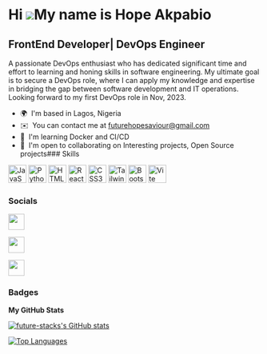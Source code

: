 Hi ![](https://user-images.githubusercontent.com/18350557/176309783-0785949b-9127-417c-8b55-ab5a4333674e.gif)My name is Hope Akpabio
====================================================================================================================================

FrontEnd Developer| DevOps Engineer
-----------------------------------

A passionate DevOps enthusiast who has dedicated significant time and effort to learning and honing skills in software engineering. My ultimate goal is to secure a DevOps role, where I can apply my knowledge and expertise in bridging the gap between software development and IT operations. Looking forward to my first DevOps role in Nov, 2023.

*   🌍  I'm based in Lagos, Nigeria
*   ✉️  You can contact me at [futurehopesaviour@gmail.com](mailto:futurehopesaviour@gmail.com)
*   🧠  I'm learning Docker and CI/CD
*   🤝  I'm open to collaborating on Interesting projects, Open Source projects### Skills 
<p align="left">
<a href="https://developer.mozilla.org/en-US/docs/Web/JavaScript" target="_blank" rel="noreferrer"><img src="https://raw.githubusercontent.com/danielcranney/readme-generator/main/public/icons/skills/javascript-colored.svg" width="36" height="36" alt="JavaScript" /></a>
<a href="https://www.python.org/" target="_blank" rel="noreferrer"><img src="https://raw.githubusercontent.com/danielcranney/readme-generator/main/public/icons/skills/python-colored.svg" width="36" height="36" alt="Python" /></a>
<a href="https://developer.mozilla.org/en-US/docs/Glossary/HTML5" target="_blank" rel="noreferrer"><img src="https://raw.githubusercontent.com/danielcranney/readme-generator/main/public/icons/skills/html5-colored.svg" width="36" height="36" alt="HTML5" /></a>
<a href="https://reactjs.org/" target="_blank" rel="noreferrer"><img src="https://raw.githubusercontent.com/danielcranney/readme-generator/main/public/icons/skills/react-colored.svg" width="36" height="36" alt="React" /></a>
<a href="https://www.w3.org/TR/CSS/#css" target="_blank" rel="noreferrer"><img src="https://raw.githubusercontent.com/danielcranney/readme-generator/main/public/icons/skills/css3-colored.svg" width="36" height="36" alt="CSS3" /></a>
<a href="https://tailwindcss.com/" target="_blank" rel="noreferrer"><img src="https://raw.githubusercontent.com/danielcranney/readme-generator/main/public/icons/skills/tailwindcss-colored.svg" width="36" height="36" alt="TailwindCSS" /></a>
<a href="https://getbootstrap.com/" target="_blank" rel="noreferrer"><img src="https://raw.githubusercontent.com/danielcranney/readme-generator/main/public/icons/skills/bootstrap-colored.svg" width="36" height="36" alt="Bootstrap" /></a>
<a href="https://vitejs.dev/" target="_blank" rel="noreferrer"><img src="https://raw.githubusercontent.com/danielcranney/readme-generator/main/public/icons/skills/vite-colored.svg" width="36" height="36" alt="Vite" /></a>
</p>
                    
### Socials
                  
                  
<p align="left">
                          
<a href="https://www.github.com/future-stacks" target="_blank" rel="noreferrer"><img src="https://raw.githubusercontent.com/danielcranney/readme-generator/main/public/icons/socials/github-dark.svg" width="32" height="32" /></a>
                          
<a href="https://www.linkedin.com/in/hope-akpabio-69303b178" target="_blank" rel="noreferrer"><img src="https://raw.githubusercontent.com/danielcranney/readme-generator/main/public/icons/socials/linkedin.svg" width="32" height="32" /></a>
                          
<a href="https://www.twitter.com/hopesavior" target="_blank" rel="noreferrer"><img src="https://raw.githubusercontent.com/danielcranney/readme-generator/main/public/icons/socials/twitter.svg" width="32" height="32" /></a>
</p>

### Badges
<b>My GitHub Stats</b>

<a href="http://www.github.com/future-stacks"><img src="https://github-readme-stats.vercel.app/api?username=future-stacks&show_icons=true&hide=&count_private=true&title_color=f97316&text_color=ffffff&icon_color=facc15&bg_color=0f172a&hide_border=true&show_icons=true" alt="future-stacks's GitHub stats" /></a>

<a href="https://github.com/future-stacks" align="left"><img src="https://github-readme-stats.vercel.app/api/top-langs/?username=future-stacks&langs_count=10&title_color=f97316&text_color=ffffff&icon_color=facc15&bg_color=0f172a&hide_border=true&locale=en&custom_title=Top%20%Languages" alt="Top Languages" /></a>

<!---
future-stacks/future-stacks is a ✨ special ✨ repository because its `README.md` (this file) appears on your GitHub profile.
You can click the Preview link to take a look at your changes.
--->
